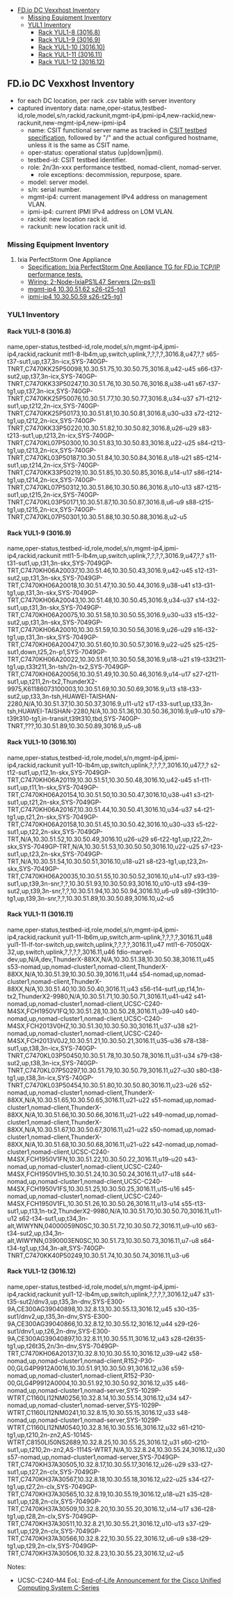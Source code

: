 <!-- MarkdownTOC autolink="true" -->

- [FD.io DC Vexxhost Inventory](#fdio-dc-vexxhost-inventory)
  - [Missing Equipment Inventory](#missing-equipment-inventory)
  - [YUL1 Inventory](#yul1-inventory)
    - [Rack YUL1-8 (3016.8)](#rack-yul1-8-3016.8)
    - [Rack YUL1-9 (3016.9)](#rack-yul1-9-3016.9)
    - [Rack YUL1-10 (3016.10)](#rack-yul1-10-3016.10)
    - [Rack YUL1-11 (3016.11)](#rack-yul1-11-3016.11)
    - [Rack YUL1-12 (3016.12)](#rack-yul1-12-3016.12)

<!-- /MarkdownTOC -->

## FD.io DC Vexxhost Inventory

- for each DC location, per rack .csv table with server inventory
- captured inventory data: name,oper-status,testbed-id,role,model,s/n,rackid,rackunit,mgmt-ip4,ipmi-ip4,new-rackid,new-rackunit,new-mgmt-ip4,new-ipmi-ip4
  - name: CSIT functional server name as tracked in [CSIT testbed specification](https://git.fd.io/csit/tree/docs/lab/testbed_specifications.md), followed by "/" and the actual configured hostname, unless it is the same as CSIT name.
  - oper-status: operational status (up|down|ipmi).
  - testbed-id: CSIT testbed identifier.
  - role: 2n/3n-xxx performance testbed, nomad-client, nomad-server.
    - role exceptions: decommission, repurpose, spare.
  - model: server model.
  - s/n: serial number.
  - mgmt-ip4: current management IPv4 address on management VLAN.
  - ipmi-ip4: current IPMI IPv4 address on LOM VLAN.
  - rackid: new location rack id.
  - rackunit: new location rack unit id.

### Missing Equipment Inventory

1. Ixia PerfectStorm One Appliance
   - [Specification: Ixia PerfectStorm One Appliance TG for FD.io TCP/IP performance tests.](https://git.fd.io/csit/tree/docs/lab/testbed_specifications.md#n554)
   - [Wiring: 2-Node-IxiaPS1L47 Servers (2n-ps1)](https://git.fd.io/csit/tree/docs/lab/testbed_specifications.md#n1017)
   - [mgmt-ip4 10.30.51.62 s26-t25-tg1](https://git.fd.io/csit/tree/docs/lab/testbed_specifications.md#n374)
   - [ipmi-ip4 10.30.50.59 s26-t25-tg1](https://git.fd.io/csit/tree/docs/lab/testbed_specifications.md#n281)

### YUL1 Inventory

#### Rack YUL1-8 (3016.8)
name,oper-status,testbed-id,role,model,s/n,mgmt-ip4,ipmi-ip4,rackid,rackunit
mtl1-8-lb4m,up,switch,uplink,?,?,?,?,3016.8,u47,?,?
s65-t37-sut1,up,t37,3n-icx,SYS-740GP-TNRT,C7470KK25P50098,10.30.51.75,10.30.50.75,3016.8,u42-u45
s66-t37-sut2,up,t37,3n-icx,SYS-740GP-TNRT,C7470KK33P50247,10.30.51.76,10.30.50.76,3016.8,u38-u41
s67-t37-tg1,up,t37,3n-icx,SYS-740GP-TNRT,C7470KK25P50076,10.30.51.77,10.30.50.77,3016.8,u34-u37
s71-t212-sut1,up,t212,2n-icx,SYS-740GP-TNRT,C7470KK25P50173,10.30.51.81,10.30.50.81,3016.8,u30-u33
s72-t212-tg1,up,t212,2n-icx,SYS-740GP-TNRT,C7470KK33P50220,10.30.51.82,10.30.50.82,3016.8,u26-u29
s83-t213-sut1,up,t213,2n-icx,SYS-740GP-TNRT,C7470KL07P50300,10.30.51.83,10.30.50.83,3016.8,u22-u25
s84-t213-tg1,up,t213,2n-icx,SYS-740GP-TNRT,C7470KL03P50187,10.30.51.84,10.30.50.84,3016.8,u18-u21
s85-t214-sut1,up,t214,2n-icx,SYS-740GP-TNRT,C7470KK33P50219,10.30.51.85,10.30.50.85,3016.8,u14-u17
s86-t214-tg1,up,t214,2n-icx,SYS-740GP-TNRT,C7470KL07P50312,10.30.51.86,10.30.50.86,3016.8,u10-u13
s87-t215-sut1,up,t215,2n-icx,SYS-740GP-TNRT,C7470KL03P50171,10.30.51.87,10.30.50.87,3016.8,u6-u9
s88-t215-tg1,up,t215,2n-icx,SYS-740GP-TNRT,C7470KL07P50301,10.30.51.88,10.30.50.88,3016.8,u2-u5

#### Rack YUL1-9 (3016.9)
name,oper-status,testbed-id,role,model,s/n,mgmt-ip4,ipmi-ip4,rackid,rackunit
mtl1-5-lb4m,up,switch,uplink,?,?,?,?,3016.9,u47,?,?
s11-t31-sut1,up,t31,3n-skx,SYS-7049GP-TRT,C7470KH06A20037,10.30.51.46,10.30.50.43,3016.9,u42-u45
s12-t31-sut2,up,t31,3n-skx,SYS-7049GP-TRT,C7470KH06A20018,10.30.51.47,10.30.50.44,3016.9,u38-u41
s13-t31-tg1,up,t31,3n-skx,SYS-7049GP-TRT,C7470KH06A20043,10.30.51.48,10.30.50.45,3016.9,u34-u37
s14-t32-sut1,up,t31,3n-skx,SYS-7049GP-TRT,C7470KH06A20075,10.30.51.58,10.30.50.55,3016.9,u30-u33
s15-t32-sut2,up,t31,3n-skx,SYS-7049GP-TRT,C7470KH06A20010,10.30.51.59,10.30.50.56,3016.9,u26-u29
s16-t32-tg1,up,t31,3n-skx,SYS-7049GP-TRT,C7470KH06A20047,10.30.51.60,10.30.50.57,3016.9,u22-u25
s25-t25-sut1,down,t25,2n-p1,SYS-7049GP-TRT,C7470KH06A20022,10.30.51.61,10.30.50.58,3016.9,u18-u21
s19-t33t211-tg1,up,t33t211,3n-tsh/2n-tx2,SYS-7049GP-TRT,C7470KH06A20056,10.30.51.49,10.30.50.46,3016.9,u14-u17
s27-t211-sut1,up,t211,2n-tx2,ThunderX2-9975,K61186073100003,10.30.51.69,10.30.50.69,3016.9,u13
s18-t33-sut2,up,t33,3n-tsh,HUAWEI-TAISHAN-2280,N/A,10.30.51.37,10.30.50.37,3016.9,u11-u12
s17-t33-sut1,up,t33,3n-tsh,HUAWEI-TAISHAN-2280,N/A,10.30.51.36,10.30.50.36,3016.9,u9-u10
s79-t39t310-tg1,in-transit,t39t310,tbd,SYS-740GP-TNRT,???,10.30.51.89,10.30.50.89,3016.9,u5-u8

#### Rack YUL1-10 (3016.10)

name,oper-status,testbed-id,role,model,s/n,mgmt-ip4,ipmi-ip4,rackid,rackunit
yul1-10-lb4m,up,switch,uplink,?,?,?,?,3016.10,u47,?,?
s2-t12-sut1,up,t12,1n-skx,SYS-7049GP-TRT,C7470KH06A20119,10.30.51.51,10.30.50.48,3016.10,u42-u45
s1-t11-sut1,up,t11,1n-skx,SYS-7049GP-TRT,C7470KH06A20154,10.30.51.50,10.30.50.47,3016.10,u38-u41
s3-t21-sut1,up,t21,2n-skx,SYS-7049GP-TRT,C7470KH06A20167,10.30.51.44,10.30.50.41,3016.10,u34-u37
s4-t21-tg1,up,t21,2n-skx,SYS-7049GP-TRT,C7470KH06A20158,10.30.51.45,10.30.50.42,3016.10,u30-u33
s5-t22-sut1,up,t22,2n-skx,SYS-7049GP-TRT,N/A,10.30.51.52,10.30.50.49,3016.10,u26-u29
s6-t22-tg1,up,t22,2n-skx,SYS-7049GP-TRT,N/A,10.30.51.53,10.30.50.50,3016.10,u22-u25
s7-t23-sut1,up,t23,2n-skx,SYS-7049GP-TRT,N/A,10.30.51.54,10.30.50.51,3016.10,u18-u21
s8-t23-tg1,up,t23,2n-skx,SYS-7049GP-TRT,C7470KH06A20035,10.30.51.55,10.30.50.52,3016.10,u14-u17
s93-t39-sut1,up,t39,3n-snr,?,?,10.30.51.93,10.30.50.93,3016.10,u10-u13
s94-t39-sut2,up,t39,3n-snr,?,?,10.30.51.94,10.30.50.94,3016.10,u6-u9
s89-t39t310-tg1,up,t39,3n-snr,?,?,10.30.51.89,10.30.50.89,3016.10,u2-u5

#### Rack YUL1-11 (3016.11)

name,oper-status,testbed-id,role,model,s/n,mgmt-ip4,ipmi-ip4,rackid,rackunit
yul1-11-lb6m,up,switch,arm-uplink,?,?,?,?,3016.11,u48
yul1-11-lf-tor-switch,up,switch,uplink,?,?,?,?,3016.11,u47
mtl1-6-7050QX-32,up,switch,uplink,?,?,?,?,3016.11,u46
fdio-marvell-dev,up,N/A,dev,ThunderX-88XX,N/A,10.30.51.38,10.30.50.38,3016.11,u45
s53-nomad,up,nomad-cluster1,nomad-client,ThunderX-88XX,N/A,10.30.51.39,10.30.50.39,3016.11,u44
s54-nomad,up,nomad-cluster1,nomad-client,ThunderX-88XX,N/A,10.30.51.40,10.30.50.40,3016.11,u43
s56-t14-sut1,up,t14,1n-tx2,ThunderX2-9980,N/A,10.30.51.71,10.30.50.71,3016.11,u41-u42
s41-nomad,up,nomad-cluster1,nomad-client,UCSC-C240-M4SX,FCH1950V1FQ,10.30.51.28,10.30.50.28,3016.11,u39-u40
s40-nomad,up,nomad-cluster1,nomad-client,UCSC-C240-M4SX,FCH2013V0HZ,10.30.51.30,10.30.50.30,3016.11,u37-u38
s21-nomad,up,nomad-cluster1,nomad-client,UCSC-C240-M4SX,FCH2013V0J2,10.30.51.21,10.30.50.21,3016.11,u35-u36
s78-t38-sut1,up,t38,3n-icx,SYS-740GP-TNRT,C7470KL03P50450,10.30.51.78,10.30.50.78,3016.11,u31-u34
s79-t38-sut2,up,t38,3n-icx,SYS-740GP-TNRT,C7470KL07P50297,10.30.51.79,10.30.50.79,3016.11,u27-u30
s80-t38-tg1,up,t38,3n-icx,SYS-740GP-TNRT,C7470KL03P50454,10.30.51.80,10.30.50.80,3016.11,u23-u26
s52-nomad,up,nomad-cluster1,nomad-client,ThunderX-88XX,N/A,10.30.51.65,10.30.50.65,3016.11,u21-u22
s51-nomad,up,nomad-cluster1,nomad-client,ThunderX-88XX,N/A,10.30.51.66,10.30.50.66,3016.11,u21-u22
s49-nomad,up,nomad-cluster1,nomad-client,ThunderX-88XX,N/A,10.30.51.67,10.30.50.67,3016.11,u21-u22
s50-nomad,up,nomad-cluster1,nomad-client,ThunderX-88XX,N/A,10.30.51.68,10.30.50.68,3016.11,u21-u22
s42-nomad,up,nomad-cluster1,nomad-client,UCSC-C240-M4SX,FCH1950V1FN,10.30.51.22,10.30.50.22,3016.11,u19-u20
s43-nomad,up,nomad-cluster1,nomad-client,UCSC-C240-M4SX,FCH1950V1H5,10.30.51.24,10.30.50.24,3016.11,u17-u18
s44-nomad,up,nomad-cluster1,nomad-client,UCSC-C240-M4SX,FCH1950V1FS,10.30.51.25,10.30.50.25,3016.11,u15-u16
s45-nomad,up,nomad-cluster1,nomad-client,UCSC-C240-M4SX,FCH1950V1FL,10.30.51.26,10.30.50.26,3016.11,u13-u14
s55-t13-sut1,up,t13,1n-tx2,ThunderX2-9980,N/A,10.30.51.70,10.30.50.70,3016.11,u11-u12
s62-t34-sut1,up,t34,3n-alt,WIWYNN,04000059N0SC,10.30.51.72,10.30.50.72,3016.11,u9-u10
s63-t34-sut2,up,t34,3n-alt,WIWYNN,0390003EN0SC,10.30.51.73,10.30.50.73,3016.11,u7-u8
s64-t34-tg1,up,t34,3n-alt,SYS-740GP-TNRT,C7470KK40P50249,10.30.51.74,10.30.50.74,3016.11,u3-u6

#### Rack YUL1-12 (3016.12)

name,oper-status,testbed-id,role,model,s/n,mgmt-ip4,ipmi-ip4,rackid,rackunit
yul1-12-lb4m,up,switch,uplink,?,?,?,?,3016.12,u47
s31-t35-sut2/dnv3,up,t35,3n-dnv,SYS-E300-9A,CE300AG39040898,10.32.8.13,10.30.55.13,3016.12,u45
s30-t35-sut1/dnv2,up,t35,3n-dnv,SYS-E300-9A,CE300AG39040866,10.32.8.12,10.30.55.12,3016.12,u44
s29-t26-sut1/dnv1,up,t26,2n-dnv,SYS-E300-9A,CE300AG39040897,10.32.8.11,10.30.55.11,3016.12,u43
s28-t26t35-tg1,up,t26t35,2n/3n-dnv,SYS-7049GP-TRT,C7470KH06A20137,10.32.8.10,10.30.55.10,3016.12,u39-u42
s58-nomad,up,nomad-cluster1,nomad-client,R152-P30-00,GLG4P9912A0016,10.30.51.91,10.30.50.91,3016.12,u36
s59-nomad,up,nomad-cluster1,nomad-client,R152-P30-00,GLG4P9912A0004,10.30.51.92,10.30.50.92,3016.12,u35
s46-nomad,up,nomad-cluster1,nomad-server,SYS-1029P-WTRT,C1160LI12NM0256,10.32.8.14,10.30.55.14,3016.12,u34
s47-nomad,up,nomad-cluster1,nomad-server,SYS-1029P-WTRT,C1160LI12NM0241,10.32.8.15,10.30.55.15,3016.12,u33
s48-nomad,up,nomad-cluster1,nomad-server,SYS-1029P-WTRT,C1160LI12NM0540,10.32.8.16,10.30.55.16,3016.12,u32
s61-t210-tg1,up,t210,2n-zn2,AS-1014S-WTRT,C8150LI50NS2689,10.32.8.25,10.30.55.25,3016.12,u31
s60-t210-sut1,up,t210,2n-zn2,AS-1114S-WTRT,N/A,10.32.8.24,10.30.55.24,3016.12,u30
s57-nomad,up,nomad-cluster1,nomad-server,SYS-7049GP-TRT,C7470KH37A30505,10.32.8.17,10.30.55.17,3016.12,u26-u29
s33-t27-sut1,up,t27,2n-clx,SYS-7049GP-TRT,C7470KH37A30567,10.32.8.18,10.30.55.18,3016.12,u22-u25
s34-t27-tg1,up,t27,2n-clx,SYS-7049GP-TRT,C7470KH37A30565,10.32.8.19,10.30.55.19,3016.12,u18-u21
s35-t28-sut1,up,t28,2n-clx,SYS-7049GP-TRT,C7470KH37A30509,10.32.8.20,10.30.55.20,3016.12,u14-u17
s36-t28-tg1,up,t28,2n-clx,SYS-7049GP-TRT,C7470KH37A30511,10.32.8.21,10.30.55.21,3016.12,u10-u13
s37-t29-sut1,up,t29,2n-clx,SYS-7049GP-TRT,C7470KH37A30566,10.32.8.22,10.30.55.22,3016.12,u6-u9
s38-t29-tg1,up,t29,2n-clx,SYS-7049GP-TRT,C7470KH37A30506,10.32.8.23,10.30.55.23,3016.12,u2-u5

Notes:

- UCSC-C240-M4 EoL:
  [End-of-Life Announcement for the Cisco Unified Computing System C-Series](https://www.cisco.com/c/en/us/products/collateral/servers-unified-computing/ucs-c-series-rack-servers/eos-eol-notice-c51-741235.html)